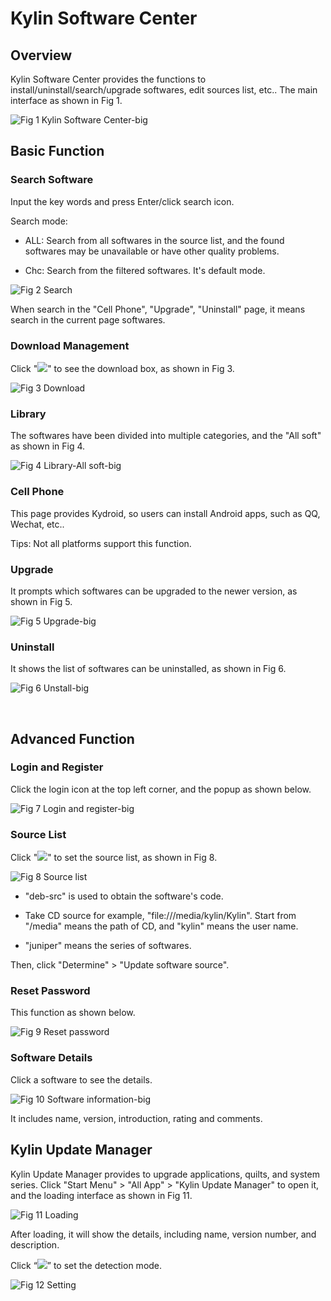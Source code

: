 # Kylin Software Center
## Overview
Kylin Software Center provides the functions to install/uninstall/search/upgrade softwares, edit sources list, etc.. The main interface as shown in Fig 1.

![Fig 1 Kylin Software Center-big](image/1.png)
<br>

## Basic Function
### Search Software
Input the key words and press Enter/click search icon. 

Search mode:

- ALL: Search from all softwares in the source list, and the found softwares may be unavailable or have other quality problems.

- Chc: Search from the filtered softwares. It's default mode.

![Fig 2 Search](image/2.png)

When search in the "Cell Phone", "Upgrade", "Uninstall" page, it means search in the current page softwares.

### Download Management
Click "![](image/icon1.png)" to see the download box, as shown in Fig 3.

![Fig 3 Download](image/3.png)

### Library
The softwares have been divided into multiple categories, and the "All soft" as shown in Fig 4.

![Fig 4 Library-All soft-big](image/4.png)

### Cell Phone
This page provides Kydroid, so users can install Android apps, such as QQ, Wechat, etc..

Tips: Not all platforms support this function.

### Upgrade
It prompts which softwares can be upgraded to the newer version, as shown in Fig 5.

![Fig 5 Upgrade-big](image/5.png)

### Uninstall
It shows the list of softwares can be uninstalled, as shown in Fig 6.

![Fig 6 Unstall-big](image/6.png)

<br>

## Advanced Function
### Login and Register
Click the login icon at the top left corner, and the popup as shown below.

![Fig 7 Login and register-big](image/7.png)

### Source List
Click "![](image/icon2.png)" to set the source list, as shown in Fig 8.

![Fig 8 Source list](image/8.png)

- "deb-src" is used to obtain the software's code.

- Take CD source for example, "file:///media/kylin/Kylin". Start from "/media" means the path of CD, and "kylin" means the user name.

- "juniper" means the series of softwares.

Then, click "Determine" > "Update software source".

### Reset Password
This function as shown below.

![Fig 9 Reset password](image/9.png)

### Software Details
Click a software to see the details.

![Fig 10 Software information-big](image/10.png)

It includes name, version, introduction, rating and comments.
<br>

## Kylin Update Manager
Kylin Update Manager provides to upgrade applications, quilts, and system series. Click "Start Menu" > "All App" > "Kylin Update Manager" to open it, and the loading interface as shown in Fig 11.

![Fig 11 Loading](image/11.png)

After loading, it will show the details, including name, version number, and description.

Click “![](image/icon3.png)” to set the detection mode.

![Fig 12 Setting](image/12.png)
